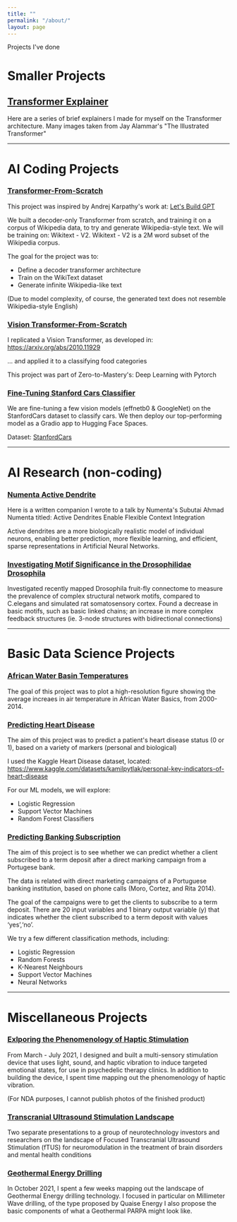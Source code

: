 ```yaml
---
title: ""
permalink: "/about/"
layout: page
---
```

Projects I've done 

# Smaller Projects

## [Transformer Explainer](https://gabby-foxtrot-8e2.notion.site/Transformers-1066353a15494d8f82b677e226e777e0)
Here are a series of brief explainers I made for myself on the Transformer architecture. Many images taken from Jay Alammar's "The Illustrated Transformer"

---------

# AI Coding Projects
### [Transformer-From-Scratch ](https://github.com/bigtimecodersean/Transformer_From_Scratch)

This project was inspired by Andrej Karpathy's work at: [Let's Build GPT](https://www.youtube.com/watch?v=kCc8FmEb1nY)

We built a decoder-only Transformer from scratch, and training it on a corpus of Wikipedia data, to try and generate Wikipedia-style text. We will be training on: Wikitext - V2. Wikitext - V2 is a 2M word subset of the Wikipedia corpus.

The goal for the project was to:
- Define a decoder transformer architecture
- Train on the WikiText dataset
- Generate infinite Wikipedia-like text

(Due to model complexity, of course, the generated text does not resemble Wikipedia-style English)

### [Vision Transformer-From-Scratch](https://github.com/bigtimecodersean/Vision_Transformer_Replication)

I replicated a Vision Transformer, as developed in: https://arxiv.org/abs/2010.11929

... and applied it to a classifying food categories 

This project was part of Zero-to-Mastery's: Deep Learning with Pytorch

### [Fine-Tuning Stanford Cars Classifier](https://github.com/bigtimecodersean/Fine_Tuning_Stanford_Cars_Classification)
We are fine-tuning a few vision models (effnetb0 & GoogleNet) on the StanfordCars dataset to classify cars. We then deploy our top-performing model as a Gradio app to Hugging Face Spaces.

Dataset: [StanfordCars](https://pytorch.org/vision/stable/generated/torchvision.datasets.StanfordCars.html#torchvision.datasets.StanfordCars)

----------

# AI Research (non-coding) 

### [Numenta Active Dendrite](https://5744f6c2-4ed8-4ec0-a6a4-51909cc8f220.filesusr.com/ugd/e97160_d98a19334c954743adf683cb1df2b919.pdf)

Here is a written companion I wrote to a talk by Numenta's Subutai Ahmad Numenta titled: Active Dendrites Enable Flexible Context Integration 

Active dendrites are a more biologically realistic model of individual neurons, enabling better prediction, more flexible learning, and efficient, sparse representations in Artificial Neural Networks.  

### [Investigating Motif Significance in the Drosophilidae Drosophila](https://5744f6c2-4ed8-4ec0-a6a4-51909cc8f220.filesusr.com/ugd/e97160_dcc99d36de424a1fbed10f7f4e635463.pdf)

Investigated recently mapped Drosophila fruit-fly connectome to measure the prevalence of complex structural network motifs, compared to C.elegans and simulated rat somatosensory cortex. Found a decrease in basic motifs, such as basic linked chains; an increase in more complex feedback structures (ie. 3-node structures with bidirectional connections) 

---------

# Basic Data Science Projects

### [African Water Basin Temperatures](https://github.com/bigtimecodersean/African_Water_Basin_Temperatures)

The goal of this project was to plot a high-resolution figure showing the average increaes in air temperature in African Water Basics, from 2000-2014.

### [Predicting Heart Disease](https://github.com/bigtimecodersean/Key_Indicators_of_Heart_Disease)

The aim of this project was to predict a patient's heart disease status (0 or 1), based on a variety of markers (personal and biological)

I used the Kaggle Heart Disease dataset, located: https://www.kaggle.com/datasets/kamilpytlak/personal-key-indicators-of-heart-disease

For our ML models, we will explore:
- Logistic Regression
- Support Vector Machines
- Random Forest Classifiers

### [Predicting Banking Subscription](https://github.com/bigtimecodersean/Banking_Subscription_Prediction)

The aim of this project is to see whether we can predict whether a client subscribed to a term deposit after a direct marking campaign from a Portugese bank.

The data is related with direct marketing campaigns of a Portuguese banking institution, based on phone calls (Moro, Cortez, and Rita 2014).

The goal of the campaigns were to get the clients to subscribe to a term deposit. There are 20 input variables and 1 binary output variable (y) that indicates whether the client subscribed to a term deposit with values ‘yes’,‘no’.

We try a few different classification methods, including:

- Logistic Regression
- Random Forests
- K-Nearest Neighbours
- Support Vector Machines
- Neural Networks

-----------

# Miscellaneous Projects

### [Exlporing the Phenomenology of Haptic Stimulation](https://www.youtube.com/watch?v=ga88RGOzJwk) 

From March - July 2021, I designed and built a multi-sensory stimulation device that uses light, sound, and haptic vibration to induce targeted emotional states, for use in psychedelic therapy clinics. In addition to building the device, I spent time mapping out the phenomenology of haptic vibration.

(For NDA purposes, I cannot publish photos of the finished product)


### [Transcranial Ultrasound Stimulation Landscape](https://5744f6c2-4ed8-4ec0-a6a4-51909cc8f220.filesusr.com/ugd/e97160_c793c5047dbe41dd81a33ba53468d0bf.pdf)

Two separate presentations to a group of neurotechnology investors and researchers on the landscape of Focused Transcranial Ultrasound Stimulation (fTUS) for neuromodulation in the treatment of brain disorders and mental health conditions


### [Geothermal Energy Drilling](https://5744f6c2-4ed8-4ec0-a6a4-51909cc8f220.filesusr.com/ugd/e97160_0f790d08b3854e9ba95aa4fb85f51c48.pdf) 

In October 2021, I spent a few weeks mapping out the landscape of Geothermal Energy drilling technology. I focused in particular on Millimeter Wave drilling, of the type proposed by Quaise Energy I also propose the basic components of what a Geothermal PARPA might look like.
